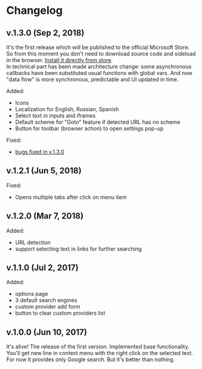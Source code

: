 # Changelog
## v.1.3.0 (Sep 2, 2018)
It's the first release which will be published to the official Microsoft Store. So from this moment you don't need to download source code and sideload in the browser. [Install it directly from store]().  
In technical part has been made architecture change: some asynchronous callbacks have been substituted  usual functions with global vars. And now "data flow" is more synchronous, predictable and UI updated in time. 

Added:
- Icons
- Localization for English, Russian, Spanish
- Select text in inputs and iframes
- Default scheme for "Goto" feature if detected URL has no scheme
- Button for toolbar (browser action) to open settings pop-up

Fixed:
- [bugs fixed in v.1.3.0]()

## v.1.2.1 (Jun 5, 2018)
Fixed:
- Opens multiple tabs after click on menu item

## v.1.2.0 (Mar 7, 2018)
Added:
- URL detection
- support selecting text in links for further searching

## v.1.1.0 (Jul 2, 2017)
Added:
- options page
- 3 default search engines
- custom provider add form
- button to clear custom providers list

## v.1.0.0 (Jun 10, 2017)
It's alive!
The release of the first version.
Implemented base functionality. You'll get new line in context menu with the right click on the selected text. For now it provides only Google search. But it's better than nothing.